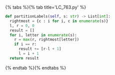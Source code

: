 {% tabs %}{% tab title='LC_763.py' %}

```py
def partitionLabels(self, s: str) -> List[int]:
  rightmost = {c : i for i, c in enumerate(s)}
  l, r = 0, 0
  result = []
  for i, letter in enumerate(s):
    r = max(r, rightmost[letter])
    if i == r:
      result += [r-l + 1]
      l = i + 1
  return result
```

{% endtab %}{% endtabs %}
